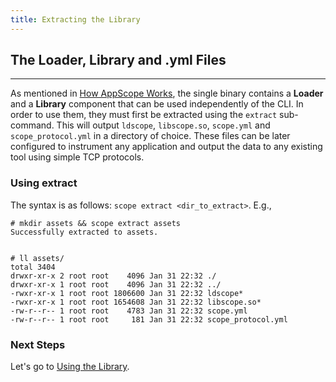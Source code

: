 ```yaml
---
title: Extracting the Library
---
```


## The Loader, Library and .yml Files
---
As mentioned in [How AppScope Works](/docs/how-works), the single binary contains a **Loader** and a **Library** component that can be used independently of the CLI. In order to use them, they must first be extracted using the `extract` sub-command. This will output `ldscope`, `libscope.so`, `scope.yml` and `scope_protocol.yml` in a directory of choice. These files can be later configured to instrument any application and output the data to any existing tool using simple TCP protocols. 



### Using extract 

The syntax is as follows: `scope extract <dir_to_extract>`. E.g., 

```
# mkdir assets && scope extract assets
Successfully extracted to assets.


# ll assets/
total 3404
drwxr-xr-x 2 root root    4096 Jan 31 22:32 ./
drwxr-xr-x 1 root root    4096 Jan 31 22:32 ../
-rwxr-xr-x 1 root root 1806600 Jan 31 22:32 ldscope*
-rwxr-xr-x 1 root root 1654608 Jan 31 22:32 libscope.so*
-rw-r--r-- 1 root root    4783 Jan 31 22:32 scope.yml
-rw-r--r-- 1 root root     181 Jan 31 22:32 scope_protocol.yml

```

### Next Steps

Let's go to [Using the Library](/docs/library-using).